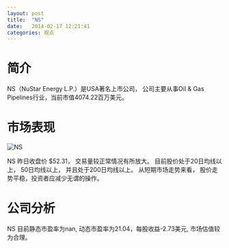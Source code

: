 ```yaml
---
layout: post
title:  "NS"
date:   2014-02-17 12:21:41
categories: 观点
---
```


# 简介
NS（NuStar Energy L.P.）是USA著名上市公司，
公司主要从事Oil & Gas Pipelines行业，当前市值4074.22百万美元。

# 市场表现

![NS](http://finviz.com/chart.ashx?t=NS&ty=c&ta=1&p=d&s=l)

NS 昨日收盘价 $52.31，
交易量较正常情况有所放大。
目前股价处于20日均线以上，
50日均线以上，
并且处于200日均线以上。
从短期市场走势来看，
股价走势平稳，投资者应减少无谓的操作。

# 公司分析
NS 目前静态市盈率为nan, 动态市盈率为21.04，每股收益-2.73美元,
市场估值较为合理。
